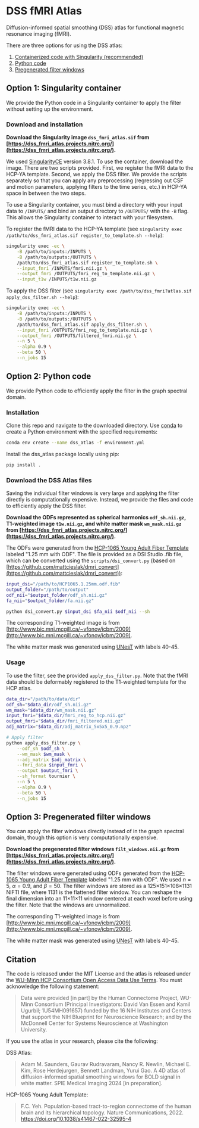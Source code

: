 # DSS fMRI Atlas
Diffusion-informed spatial smoothing (DSS) atlas for functional magnetic resonance imaging (fMRI).

There are three options for using the DSS atlas:
1. [Containerized code with Singularity (recommended)](#option-1-singularity-container)
2. [Python code](#option-2-python-code)
3. [Pregenerated filter windows](#option-3-pregenerated-filter-windows)

## Option 1: Singularity container
We provide the Python code in a Singularity container to apply the filter without setting up the environment.

### Download and installation
**Download the Singularity image `dss_fmri_atlas.sif` from [https://dss_fmri_atlas.projects.nitrc.org/](https://dss_fmri_atlas.projects.nitrc.org/).**

We used [SingularityCE](https://github.com/sylabs/singularity) version 3.8.1. To use the container, download the image. There are two scripts provided. First, we register the fMRI data to the HCP-YA template. Second, we apply the DSS filter. We provide the scripts separately so that you can apply any preprocessing (regressing out CSF and motion parameters, applying filters to the time series, etc.) in HCP-YA space in between the two steps.

To use a Singularity container, you must bind a directory with your input data to `/INPUTS/` and bind an output directory to `/OUTPUTS/` with the `-B` flag. This allows the Singularity container to interact with your filesystem.

To register the fMRI data to the HCP-YA template (see `singularity exec /path/to/dss_fmri_atlas.sif register_to_template.sh --help`):
```bash
singularity exec -ec \
    -B /path/to/inputs:/INPUTS \
    -B /path/to/outputs:/OUTPUTS \
    /path/to/dss_fmri_atlas.sif register_to_template.sh \
    --input_fmri /INPUTS/fmri.nii.gz \
    --output_fmri /OUTPUTS/fmri_reg_to_template.nii.gz \
    --input_t1w /INPUTS/t1w.nii.gz
```

To apply the DSS filter (see `singularity exec /path/to/dss_fmri?atlas.sif apply_dss_filter.sh --help`):
```bash
singularity exec -ec \
    -B /path/to/inputs:/INPUTS \
    -B /path/to/outputs:/OUTPUTS \
    /path/to/dss_fmri_atlas.sif apply_dss_filter.sh \
    --input_fmri /OUTPUTS/fmri_reg_to_template.nii.gz \
    --output_fmri /OUTPUTS/filtered_fmri.nii.gz \
    --n 5 \
    --alpha 0.9 \
    --beta 50 \
    --n_jobs 15
```

## Option 2: Python code
We provide Python code to efficiently apply the filter in the graph spectral domain.

### Installation
Clone this repo and navigate to the downloaded directory. Use [conda](https://docs.conda.io/en/latest/) to create a Python environment with the specified requirements:

```bash
conda env create --name dss_atlas -f environment.yml
```

Install the dss_atlas package locally using pip:

```bash
pip install .
```

### Download the DSS Atlas files
Saving the individual filter windows is very large and applying the filter directly is computationally expensive. Instead, we provide the files and code to efficiently apply the DSS filter.

**Download the ODFs represented as spherical harmonics `odf_sh.nii.gz`, T1-weighted image `t1w.nii.gz`, and white matter mask `wm_mask.nii.gz` from [https://dss_fmri_atlas.projects.nitrc.org/](https://dss_fmri_atlas.projects.nitrc.org/).**

The ODFs were generated from the [HCP-1065 Young Adult Fiber Template](https://brain.labsolver.org/hcp_template.html) labeled "1.25 mm with ODF". The file is provided as a DSI Studio .fib file, which can be converted using the ```scripts/dsi_convert.py``` (based on [https://github.com/mattcieslak/dmri_convert](https://github.com/mattcieslak/dmri_convert)):

```bash
input_dsi="/path/to/HCP1065.1.25mm.odf.fib"
output_folder="/path/to/output"
odf_nii="$output_folder/odf_sh.nii.gz"
fa_nii="$output_folder/fa.nii.gz"

python dsi_convert.py $input_dsi $fa_nii $odf_nii --sh
```

The corresponding T1-weighted image is from [http://www.bic.mni.mcgill.ca/~vfonov/icbm/2009](http://www.bic.mni.mcgill.ca/~vfonov/icbm/2009).

The white matter mask was generated using [UNesT](https://github.com/MASILab/UNesT) with labels 40-45.

### Usage
To use the filter, see the provided ```apply_dss_filter.py```. Note that the fMRI data should be deformably registered to the T1-weighted template for the HCP atlas.

```bash
data_dir="/path/to/data/dir"
odf_sh="$data_dir/odf_sh.nii.gz"
wm_mask="$data_dir/wm_mask.nii.gz"
input_fmri="$data_dir/fmri_reg_to_hcp.nii.gz"
output_fmri="$data_dir/fmri_filtered.nii.gz"
adj_matrix="$data_dir/adj_matrix_5x5x5_0.9.npz"

# Apply filter
python apply_dss_filter.py \
    --odf_sh $odf_sh \
    --wm_mask $wm_mask \
    --adj_matrix $adj_matrix \
    --fmri_data $input_fmri \
    --output $output_fmri \
    --sh_format tournier \
    --n 5 \
    --alpha 0.9 \
    --beta 50 \
    --n_jobs 15
```

## Option 3: Pregenerated filter windows
You can apply the filter windows directly instead of in the graph spectral domain, though this option is very computationally expensive.

**Download the pregenerated filter windows `filt_windows.nii.gz` from [https://dss_fmri_atlas.projects.nitrc.org/](https://dss_fmri_atlas.projects.nitrc.org/).**

The filter windows were generated using ODFs generated from the [HCP-1065 Young Adult Fiber Template](https://brain.labsolver.org/hcp_template.html) labeled "1.25 mm with ODF". We used $n=5$, $\alpha=0.9$, and $\beta=50$. The filter windows are stored as a 125×151×108×1131 NIFTI file, where 1131 is the flattened filter window. You can reshape the final dimension into an 11×11×11 window centered at each voxel before using the filter. Note that the windows are unnormalized.

The corresponding T1-weighted image is from [http://www.bic.mni.mcgill.ca/~vfonov/icbm/2009](http://www.bic.mni.mcgill.ca/~vfonov/icbm/2009).

The white matter mask was generated using [UNesT](https://github.com/MASILab/UNesT) with labels 40-45.

## Citation
The code is released under the MIT License and the atlas is released under the [WU-Minn HCP Consortium Open Access Data Use Terms](https://www.humanconnectome.org/study/hcp-young-adult/document/wu-minn-hcp-consortium-open-access-data-use-terms). You must acknowledge the following statement:

> Data were provided [in part] by the Human Connectome Project, WU-Minn Consortium (Principal Investigators: David Van Essen and Kamil Ugurbil; 1U54MH091657) funded by the 16 NIH Institutes and Centers that support the NIH Blueprint for Neuroscience Research; and by the McDonnell Center for Systems Neuroscience at Washington University.

If you use the atlas in your research, please cite the following:

DSS Atlas:
> Adam M. Saunders, Gaurav Rudravaram, Nancy R. Newlin, Michael E. Kim, Rose Herdejurgen, Bennett Landman, Yurui Gao. A 4D atlas of diffusion-informed spatial smoothing windows for BOLD signal in white matter. SPIE Medical Imaging 2024 [in preparation].

HCP-1065 Young Adult Template:
> F.C. Yeh. Population-based tract-to-region connectome of the human brain and its hierarchical topology. Nature Communications, 2022. https://doi.org/10.1038/s41467-022-32595-4

